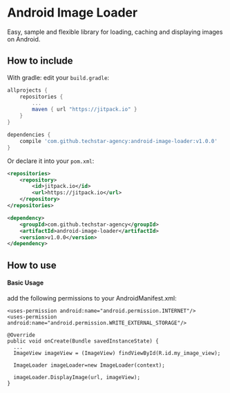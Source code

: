 # Android Image Loader
Easy, sample and flexible library for loading, caching and displaying images on Android.

How to include
---

With gradle: edit your `build.gradle`:
```groovy
allprojects {
    repositories {
        ...
        maven { url "https://jitpack.io" }
    }
}

dependencies {
    compile 'com.github.techstar-agency:android-image-loader:v1.0.0'
}
```

Or declare it into your `pom.xml`:

```xml
<repositories>
    <repository>
        <id>jitpack.io</id>
        <url>https://jitpack.io</url>
    </repository>
</repositories>

<dependency>
    <groupId>com.github.techstar-agency</groupId>
    <artifactId>android-image-loader</artifactId>
    <version>v1.0.0</version>
</dependency>
```

How to use
---

#### Basic Usage

add the following permissions to your AndroidManifest.xml:

    <uses-permission android:name="android.permission.INTERNET"/>
    <uses-permission android:name="android.permission.WRITE_EXTERNAL_STORAGE"/>

```
@Override 
public void onCreate(Bundle savedInstanceState) {
  ...
  ImageView imageView = (ImageView) findViewById(R.id.my_image_view);
  
  ImageLoader imageLoader=new ImageLoader(context);
  
  imageLoader.DisplayImage(url, imageView);
}
```

    
